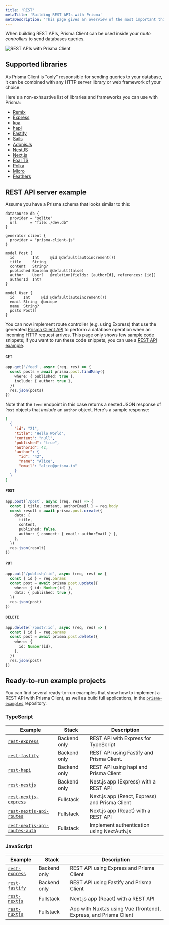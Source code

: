 ```yaml
---
title: 'REST'
metaTitle: 'Building REST APIs with Prisma'
metaDescription: 'This page gives an overview of the most important things when building REST APIs with Prisma. It shows practical examples and the supported libraries.'
---
```


<TopBlock>

When building REST APIs, Prisma Client can be used inside your _route controllers_ to send databases queries.

![REST APIs with Prisma Client](../prisma-rest-apis.png)

</TopBlock>

## Supported libraries

As Prisma Client is "only" responsible for sending queries to your database, it can be combined with any HTTP server library or web framework of your choice.

Here's a non-exhaustive list of libraries and frameworks you can use with Prisma:

- [Remix](https://remix.run/)
- [Express](https://expressjs.com/)
- [koa](https://koajs.com/)
- [hapi](https://hapi.dev/)
- [Fastify](https://www.fastify.io/)
- [Sails](https://sailsjs.com/)
- [AdonisJs](https://adonisjs.com/)
- [NestJS](https://nestjs.com/)
- [Next.js](https://nextjs.org/)
- [Foal TS](https://foalts.org/)
- [Polka](https://github.com/lukeed/polka)
- [Micro](https://github.com/zeit/micro)
- [Feathers](https://feathersjs.com/)

## REST API server example

Assume you have a Prisma schema that looks similar to this:

```prisma
datasource db {
  provider = "sqlite"
  url      = "file:./dev.db"
}

generator client {
  provider = "prisma-client-js"
}

model Post {
  id        Int     @id @default(autoincrement())
  title     String
  content   String?
  published Boolean @default(false)
  author    User?   @relation(fields: [authorId], references: [id])
  authorId  Int?
}

model User {
  id    Int     @id @default(autoincrement())
  email String  @unique
  name  String?
  posts Post[]
}
```

You can now implement route controller (e.g. using Express) that use the generated [Prisma Client API](/concepts/components/prisma-client) to perform a database operation when an incoming HTTP request arrives. This page only shows few sample code snippets; if you want to run these code snippets, you can use a [REST API example](https://github.com/prisma/prisma-examples/tree/latest/typescript/rest-express).

#### `GET`

```ts
app.get('/feed', async (req, res) => {
  const posts = await prisma.post.findMany({
    where: { published: true },
    include: { author: true },
  })
  res.json(posts)
})
```

Note that the `feed` endpoint in this case returns a nested JSON response of `Post` objects that _include_ an `author` object. Here's a sample response:

```json
[
  {
    "id": "21",
    "title": "Hello World",
    "content": "null",
    "published": "true",
    "authorId": 42,
    "author": {
      "id": "42",
      "name": "Alice",
      "email": "alice@prisma.io"
    }
  }
]
```

#### `POST`

```ts
app.post(`/post`, async (req, res) => {
  const { title, content, authorEmail } = req.body
  const result = await prisma.post.create({
    data: {
      title,
      content,
      published: false,
      author: { connect: { email: authorEmail } },
    },
  })
  res.json(result)
})
```

#### `PUT`

```ts
app.put('/publish/:id', async (req, res) => {
  const { id } = req.params
  const post = await prisma.post.update({
    where: { id: Number(id) },
    data: { published: true },
  })
  res.json(post)
})
```

#### `DELETE`

```ts
app.delete(`/post/:id`, async (req, res) => {
  const { id } = req.params
  const post = await prisma.post.delete({
    where: {
      id: Number(id),
    },
  })
  res.json(post)
})
```

## Ready-to-run example projects

You can find several ready-to-run examples that show how to implement a REST API with Prisma Client, as well as build full applications, in the [`prisma-examples`](https://github.com/prisma/prisma-examples/) repository.

### TypeScript

| **Example**                                                                                                                   | **Stack**    | **Description**                                |
| ----------------------------------------------------------------------------------------------------------------------------- | ------------ | ---------------------------------------------- |
| [`rest-express`](https://github.com/prisma/prisma-examples/tree/latest/typescript/rest-express)                               | Backend only | REST API with Express for TypeScript           |
| [`rest-fastify`](https://github.com/prisma/prisma-examples/tree/latest/typescript/rest-fastify)                               | Backend only | REST API using Fastify and Prisma Client.      |
| [`rest-hapi`](https://github.com/prisma/prisma-examples/tree/latest/typescript/rest-hapi)                                     | Backend only | REST API using hapi and Prisma Client          |
| [`rest-nestjs`](https://github.com/prisma/prisma-examples/tree/latest/typescript/rest-nestjs)                                 | Backend only | Nest.js app (Express) with a REST API          |
| [`rest-nextjs-express`](https://github.com/prisma/prisma-examples/tree/latest/typescript/rest-nextjs-express)                 | Fullstack    | Next.js app (React, Express) and Prisma Client |
| [`rest-nextjs-api-routes`](https://github.com/prisma/prisma-examples/tree/latest/typescript/rest-nextjs-api-routes)           | Fullstack    | Next.js app (React) with a REST API            |
| [`rest-nextjs-api-routes-auth`](https://github.com/prisma/prisma-examples/tree/latest/typescript/rest-nextjs-api-routes-auth) | Fullstack    | Implement authentication using NextAuth.js     |

### JavaScript

| **Example**                                                                                     | **Stack**    | **Description**                                                  |
| ----------------------------------------------------------------------------------------------- | ------------ | ---------------------------------------------------------------- |
| [`rest-express`](https://github.com/prisma/prisma-examples/tree/latest/javascript/rest-express) | Backend only | REST API using Express and Prisma Client                         |
| [`rest-fastify`](https://github.com/prisma/prisma-examples/tree/latest/javascript/rest-fastify) | Backend only | REST API using Fastify and Prisma Client                         |
| [`rest-nextjs`](https://github.com/prisma/prisma-examples/tree/latest/javascript/rest-nextjs)   | Fullstack    | Next.js app (React) with a REST API                              |
| [`rest-nuxtjs`](https://github.com/prisma/prisma-examples/tree/latest/javascript/rest-nuxtjs)   | Fullstack    | App with NuxtJs using Vue (frontend), Express, and Prisma Client |
